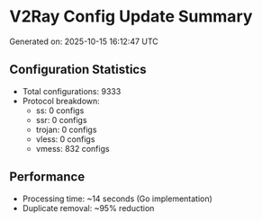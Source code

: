 # V2Ray Config Update Summary
Generated on: 2025-10-15 16:12:47 UTC

## Configuration Statistics
- Total configurations: 9333
- Protocol breakdown:
  - ss: 0 configs
  - ssr: 0 configs
  - trojan: 0 configs
  - vless: 0 configs
  - vmess: 832 configs

## Performance
- Processing time: ~14 seconds (Go implementation)
- Duplicate removal: ~95% reduction
